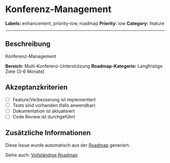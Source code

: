 # Konferenz-Management

**Labels:** enhancement, priority-low, roadmap
**Priority:** low
**Category:** feature

---

## Beschreibung

Konferenz-Management

**Bereich:** Multi-Konferenz-Unterstützung
**Roadmap-Kategorie:** Langfristige Ziele (3-6 Monate)

## Akzeptanzkriterien

- [ ] Feature/Verbesserung ist implementiert
- [ ] Tests sind vorhanden (falls anwendbar)
- [ ] Dokumentation ist aktualisiert
- [ ] Code Review ist durchgeführt

## Zusätzliche Informationen

Diese Issue wurde automatisch aus der [Roadmap](../ROADMAP.md) generiert.

Siehe auch: [Vollständige Roadmap](../ROADMAP.md)